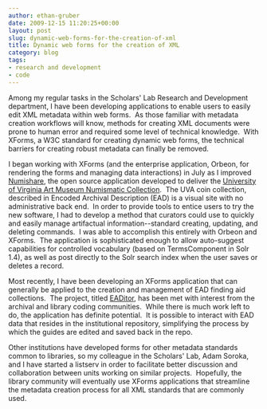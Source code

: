 ```yaml
---
author: ethan-gruber
date: 2009-12-15 11:20:25+00:00
layout: post
slug: dynamic-web-forms-for-the-creation-of-xml
title: Dynamic web forms for the creation of XML
category: blog
tags:
- research and development
- code
---
```


Among my regular tasks in the Scholars' Lab Research and Development department, I have been developing applications to enable users to easily edit XML metadata within web forms.  As those familiar with metadata creation workflows will know, methods for creating XML documents were prone to human error and required some level of technical knowledge.  With XForms, a W3C standard for creating dynamic web forms, the technical barriers for creating robust metadata can finally be removed.

I began working with XForms (and the enterprise application, Orbeon, for rendering the forms and managing data interactions) in July as I improved [Numishare](http://sourceforge.net/projects/numishare/), the open source application developed to deliver the [University of Virginia Art Museum Numismatic Collection](http://coins.lib.virginia.edu/).  The UVA coin collection, described in Encoded Archival Description (EAD) is a visual site with no administrative back end.  In order to provide tools to entice users to try the new software, I had to develop a method that curators could use to quickly and easily manage artifactual information--standard creating, updating, and deleting commands.  I was able to accomplish this entirely with Orbeon and XForms.  The application is sophisticated enough to allow auto-suggest capabilities for controlled vocabulary (based on TermsComponent in Solr 1.4), as well as post directly to the Solr search index when the user saves or deletes a record.

Most recently, I have been developing an XForms application that can generally be applied to the creation and management of EAD finding aid collections.  The project, titled [EADitor](http://code.google.com/p/eaditor/), has been met with interest from the archival and library coding communities.  While there is much work left to do, the application has definite potential.  It is possible to interact with EAD data that resides in the institutional repository, simplifying the process by which the guides are edited and saved back in the repo.

Other institutions have developed forms for other metadata standards common to libraries, so my colleague in the Scholars' Lab, Adam Soroka, and I have started a listserv in order to facilitate better discussion and collaboration between units working on similar projects.  Hopefully, the library community will eventually use XForms applications that streamline the metadata creation process for all XML standards that are commonly used.
